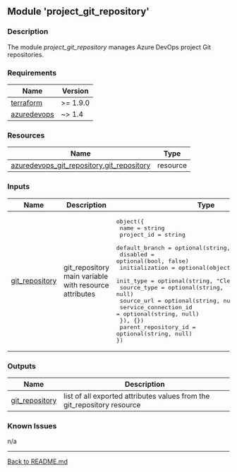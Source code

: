 ## Module 'project_git_repository'

### Description

The module <i>project_git_repository</i> manages Azure DevOps project Git repositories.  

### Requirements

| Name | Version |
|------|---------|
| <a name="requirement_terraform"></a> [terraform](#requirement\_terraform) | >= 1.9.0 |
| <a name="requirement_azuredevops"></a> [azuredevops](#requirement\_azuredevops) | ~> 1.4 |

### Resources

| Name | Type |
|------|------|
| [azuredevops_git_repository.git_repository](https://registry.terraform.io/providers/microsoft/azuredevops/latest/docs/resources/git_repository) | resource |

### Inputs

| Name | Description | Type | Default | Required |
|------|-------------|------|---------|:--------:|
| <a name="input_git_repository"></a> [git\_repository](#input\_git\_repository) | git_repository main variable with resource attributes | <pre>object({<br>  name = string<br>  project_id = string<br>  default_branch = optional(string, "refs/heads/main")<br>  disabled = optional(bool, false)<br>  initialization = optional(object({<br>    init_type = optional(string, "Clean")<br>    source_type = optional(string, null)<br>    source_url = optional(string, null)<br>    service_connection_id = optional(string, null)<br>  }), {})<br>  parent_repository_id  = optional(string, null)<br>})</pre> | none | yes |

### Outputs

| Name | Description |
|------|-------------|
| <a name="output_git_repository"></a> [git\_repository](#output\_git\_repository) | list of all exported attributes values from the git_repository resource |

### Known Issues

n/a  

---  
  
[Back to README.md](../README.md)  
